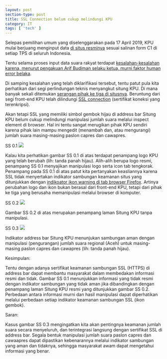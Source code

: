 ```yaml
---
layout: post
section-type: post
title: SSL Connection belum cukup melindungi KPU
category: IT
tags: [ 'tech' ]
---
```


Selepas pemilihan umum yang diselenggarakan pada 17 April 2019, KPU mulai berjuang menginput data <a href="https://pemilu2019.kpu.go.id/#/ppwp/hitung-suara/" target="\_blank">di situs resminya</a> sesuai salinan form C1 di setiap TPS di seluruh Indonesia.

Tentu selama proses input data suara rakyat terdapat <a href="https://nasional.tempo.co/read/1197483/kesalahan-input-data-kpu-murni-human-error/full&view=ok" target="\_blank">kesalahan-kesalahan karena, menurut pengakuan Arif Budiman selaku ketua, murni faktor human error belaka</a>.

Di samping kesalahan yang telah diklarifikasi tersebut, tentu patut pula kita perhatikan dari segi perlindungan teknis menyangkut situng KPU. Di mana banyak sekali ditemukan <a href="https://www.cnnindonesia.com/teknologi/20190424231311-185-389417/kpu-sebut-situsnya-diretas-ratusan-hacker-setiap-hari" target="\_blank">serangan pihak ke tiga di situsnya</a>. Beruntung dari segi front-end KPU telah dilindungi <a href="http://info.ssl.com/article.aspx?id=10241" target="\_blank">SSL connection</a> (sertifikat koneksi yang terenkripsi).

Akan tetapi SSL yang memiliki simbol gembok hijau di address bar Situng KPU belum cukup melindungi manipulasi jumlah suara melalui inspect element di browser. Hal ini tentu sangat merugikan pihak KPU sendiri karena pihak lain mampu mengedit (menambah dan, atau mengurangi) jumlah suara masing-masing paslon capres dan cawapres.

SS 0.1
<img src="https://i.imgur.com/oLNBrSL.jpg" />

Kalau kita perhatikan gambar SS 0.1 di atas terdapat penampang logo KPU yang telah berubah (lih: tanda panah hijau). Alih-alih berupa logo resmi, penampang SS 0.1 menyajikan manipulasi logo serta icon tab tengkorak. Penampang pada SS 0.1 di atas patut kita pertanyakan keasliannya karena SSL tidak menyertakan indikator sambungan keamanan situs yang ditunjukkan dengan <a href="https://blog.mozilla.org/security/2015/11/03/updated-firefox-security-indicators-2/" target="\_blank"> indikoator ikon warning di tab browser Firefox</a>. Artinya perubahan logo dan ikon bukan berasal dari front-end KPU, tetapi dari pihak ke tiga yang berusaha memanipulasi melalui browser di komputer.

SS 0.2
<img src="https://i.imgur.com/HQLAEMa.jpg" />

Gambar SS 0.2 di atas merupakan penampang laman Situng KPU tanpa manipulasi.

SS 0.3
<img src="https://i.imgur.com/DH11H0R.jpg" />

Indikator address bar Situng KPU menunjukan sambungan aman dengan manipulasi (pengurangan) jumlah suara regional (Aceh) untuk masing-masing paslon capres dan cawapres (lih: tanda panah hijau).

Kesimpulan:

Tentu dengan adanya sertifikat keamanan sambungan SSL (HTTPS) di address bar dapat membantu masyarakat dalam membedakan informasi resmi dan tidak. Gambar SS 0.1 menunjukkan informasi yang tidak resmi dengan indikator sambungan yang tidak aman jika dibandingkan dengan penampang laman Situng KPU resmi yang ditunjukkan gambar SS 0.2. Perbedaan antara informasi murni dan hasil manipulasi dapat diperhatikan melalui perbedaan setiap indikator keamanan sambungan SSL (ikon gembok).

Saran:

Kasus gambar SS 0.3 mengingatkan kita akan pentingnya keamanan jumlah suara secara menyeluruh, dan terintegrasi langsung dengan sertifikat SSL di address bar. Segala bentuk manipulasi jumlah suara paslon capres dan cawaapres dapat dipastikan kebenarannya melalui indikator sambungan yang aman dan tidaknya, sehingga masyarakat awam dapat mengetahui informasi yang benar.
